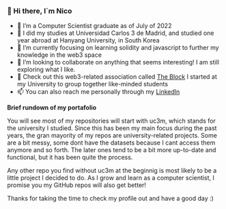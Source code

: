 ### 👋 Hi there, I´m Nico 

- 🔭 I’m a Computer Scientist graduate as of July of 2022
- 🌱 I did my studies at Universidad Carlos 3 de Madrid, and studied one year abroad at Hanyang University, in South Korea
- 👯 I’m currently focusing on learning solidity and javascript to further my knowledge in the web3 space
- 🤔 I’m looking to collaborate on anything that seems interesting! I am still exploring what I like.
- 💬 Check out this web3-related association called [The Block](https://www.linkedin.com/in/the-block-b7138123a/) I started at my University to group together like-minded students 
- 📫 You can also reach me personally through my [LinkedIn](https://www.linkedin.com/in/nicol%C3%A1s-arnedo-villanueva-454a36169/)


**Brief rundown of my portafolio**

You will see most of my repositories will start with uc3m, which stands for the university I studied. Since this has been my main focus during the past years, the gran mayority of my repos are university-related projects. Some are a bit messy, some dont have the datasets because I cant access them anymore and so forth. The later ones tend to be a bit more up-to-date and functional, but it has been quite the process.

Any other repo you find without uc3m at the beginnig is most likely to be a little project I decided to do. As I grow and learn as a computer scientist, I promise you my GitHub repos will also get better!

Thanks for taking the time to check my profile out and have a good day :)
